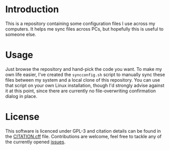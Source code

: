 # Introduction

This is a repository containing some configuration files I use across my computers. It helps me sync files across PCs, but hopefully this is useful to someone else.

# Usage

Just browse the repository and hand-pick the code you want. To make my own life easier, I've created the `syncconfig.sh` script to manually sync these files between my system and a local clone of this repository. You can use that script on your own Linux installation, though I'd strongly advise against it at this point, since there are currently no file-overwriting confirmation dialog in place.

# License

This software is licenced under GPL-3 and citation details can be found in the [CITATION.cff](CITATION.cff) file. Contributions are welcome, feel free to tackle any of the currently opened [issues](https://github.com/wleoncio/config/issues).
